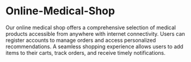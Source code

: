 # Online-Medical-Shop
Our online medical shop offers a comprehensive selection of medical products accessible from anywhere with internet connectivity. Users can register accounts to manage orders and access personalized recommendations. A seamless shopping experience allows users to add items to their carts, track orders, and receive timely notifications. 
